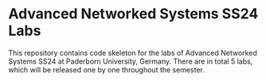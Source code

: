 # Advanced Networked Systems SS24 Labs

This repository contains code skeleton for the labs of Advanced Networked Systems SS24 at Paderborn University, Germany. There are in total 5 labs, which will be released one by one throughout the semester.
